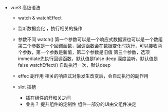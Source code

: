 - vue3 高级语法
  - watch & watchEffect
  - 监听数据变化 ，执行相关的操作
  - 参数不同
   watch() 第一个参数可以是一个响应式数据源也可以是一个数组
   第二个参数是一个回调函数，回调函数会在数据变化时执行，可以接收两个参数，第一个参数是新值，第二个参数是旧值
   第三个参数，选项immediate先执行回调函数，默认值是false
   deep 深度监听，默认值是false
   watchEffect() 自动执行一次，默认deep
  - effec 副作用 相关的响应式对象发生改变后，会自动执行的副作用

  - slot 插槽
    - 插在组件的开和关之间
    - 业务？ 提升组件的定制性
      组件一部分的UI由父组件决定
